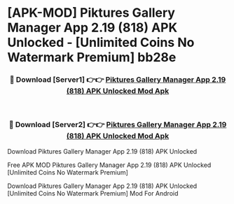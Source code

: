 # [APK-MOD] Piktures  Gallery Manager App 2.19 (818) APK Unlocked - [Unlimited Coins No Watermark Premium] bb28e



<div align="center">
<h3>🔴 Download [Server1] 👉👉 <a href="https://momento.my/?title=Piktures__Gallery_Manager_App_2.19_(818)_APK_Unlocked">Piktures  Gallery Manager App 2.19 (818) APK Unlocked Mod Apk</a></h3><br>

<h3>🔴 Download [Server2] 👉👉 <a href="https://momento.my/?title=Piktures__Gallery_Manager_App_2.19_(818)_APK_Unlocked">Piktures  Gallery Manager App 2.19 (818) APK Unlocked Mod Apk</a></h3>
</div>



Download Piktures  Gallery Manager App 2.19 (818) APK Unlocked 

Free APK MOD Piktures  Gallery Manager App 2.19 (818) APK Unlocked [Unlimited Coins No Watermark Premium]

Download Piktures  Gallery Manager App 2.19 (818) APK Unlocked [Unlimited Coins No Watermark Premium] Mod For Android
